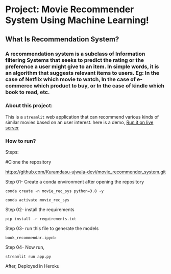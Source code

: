 # Project: Movie Recommender System Using Machine Learning!

## What Is Recommendation System?
### A recommendation system is a subclass of Information filtering Systems that seeks to predict the rating or the preference a user might give to an item. In simple words, it is an algorithm that suggests relevant items to users. Eg: In the case of Netflix which movie to watch, In the case of e-commerce which product to buy, or In the case of kindle which book to read, etc.

### About this project:
This is a `streamlit` web application that can recommend various kinds of similar movies based on an user interest. here is a demo,
[Run it on live server](https://book-recommendation29.herokuapp.com/)

### How to run?
Steps:

#Clone the repository

https://github.com/Kuramdasu-ujwala-devi/movie_recommender_system.git

Step 01- Create a conda environment after opening the repository

```conda create -n movie_rec_sys python=3.8 -y```

```conda activate movie_rec_sys```

Step 02- install the requirements

```pip install -r requirements.txt```

Step 03- run this file to generate the models

```book_recommendar.ipynb```

Step 04- Now run,

```streamlit run app.py```

After, Deployed in Heroku
